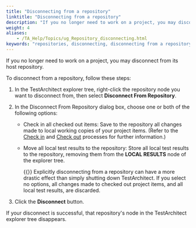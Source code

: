```yaml
--- 
title: "Disconnecting from a repository"
linktitle: "Disconnecting from a repository"
description: "If you no longer need to work on a project, you may disconnect from its host repository."
weight: 4
aliases: 
    - /TA_Help/Topics/ug_Repository_disconnecting.html
keywords: "repositories, disconnecting, disconnecting from a repository"
---
```


If you no longer need to work on a project, you may disconnect from its host repository.

To disconnect from a repository, follow these steps:

1.  In the TestArchitect explorer tree, right-click the repository node you want to disconnect from, then select **Disconnect From Repository**.

2.  In the Disconnect From Repository dialog box, choose one or both of the following options:

    -   Check in all checked out items: Save to the repository all changes made to local working copies of your project items. \(Refer to the [Check in](/user-guide/projects-and-project-items/project-items/revision-control/check-in) and [Check out](/user-guide/projects-and-project-items/project-items/revision-control/check-out) processes for further information.\)
    -   Move all local test results to the repository: Store all local test results to the repository, removing them from the **LOCAL RESULTS** node of the explorer tree.

        {{<warning>}} Explicitly disconnecting from a repository can have a more drastic effect than simply shutting down TestArchitect. If you select no options, all changes made to checked out project items, and all local test results, are discarded.

3.  Click the **Disconnect** button.


If your disconnect is successful, that repository's node in the TestArchitect explorer tree disappears.




